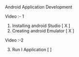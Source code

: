 Android Application Development
 
Video :- 1

1. Installing android Studio [ X ]
2. Creating android Emulator [ X ]

Video :-2 

3. Run I Application [  ]


